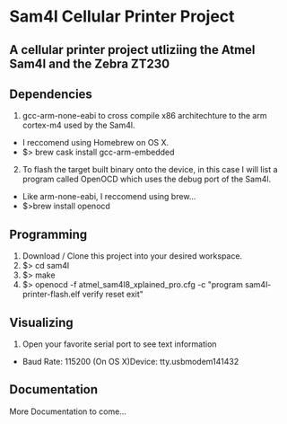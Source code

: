 Sam4l Cellular Printer Project
======================

A cellular printer project utliziing the Atmel Sam4l and the Zebra ZT230
-------------

Dependencies
-------------
1. gcc-arm-none-eabi to cross compile x86 architechture to the arm cortex-m4 used by the Sam4l.

*   I reccomend using Homebrew on OS X. 
*    $> brew cask install gcc-arm-embedded

2. To flash the target built binary onto the device, in this case I will list a program called OpenOCD which uses the debug port of the Sam4l. 

*    Like arm-none-eabi, I reccomend using brew... 
*    $>brew install openocd


Programming
-------------
1. Download / Clone this project into your desired workspace.
2. $> cd sam4l
3. $> make
4. $> openocd -f atmel_sam4l8_xplained_pro.cfg -c "program sam4l-printer-flash.elf verify reset exit"

Visualizing
-------------
1. Open your favorite serial port to see text information
*    Baud Rate: 115200 (On OS X)Device: tty.usbmodem141432

Documentation
-------------
More Documentation to come...


